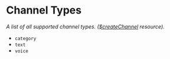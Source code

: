 # Channel Types
*A list of all supported channel types. ([$createChannel](https://nilpointer-software.github.io/bdfd-wiki/bdscript/createChannel.html) resource).*

- `category`
- `text`
- `voice`

